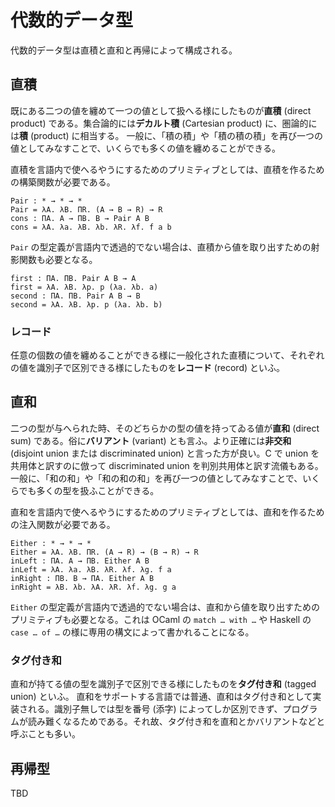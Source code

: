 # 代数的データ型

代数的データ型は直積と直和と再帰によって構成される。

## 直積

既にある二つの値を纏めて一つの値として扱へる様にしたものが**直積** (direct product) である。集合論的には**デカルト積** (Cartesian product) に、圏論的には**積** (product) に相当する。
一般に、「積の積」や「積の積の積」を再び一つの値としてみなすことで、いくらでも多くの値を纏めることができる。

直積を言語内で使へるやうにするためのプリミティブとしては、直積を作るための構築関数が必要である。

```
Pair : * → * → *
Pair = λA. λB. ΠR. (A → B → R) → R
cons : ΠA. A → ΠB. B → Pair A B
cons = λA. λa. λB. λb. λR. λf. f a b
```

`Pair` の型定義が言語内で透過的でない場合は、直積から値を取り出すための射影関数も必要となる。

```
first : ΠA. ΠB. Pair A B → A
first = λA. λB. λp. p (λa. λb. a)
second : ΠA. ΠB. Pair A B → B
second = λA. λB. λp. p (λa. λb. b)
```

### レコード

任意の個数の値を纏めることができる様に一般化された直積について、それぞれの値を識別子で区別できる様にしたものを**レコード** (record) といふ。

## 直和

二つの型が与へられた時、そのどちらかの型の値を持ってゐる値が**直和** (direct sum) である。俗に**バリアント** (variant) とも言ふ。より正確には**非交和** (disjoint union または discriminated union) と言った方が良い。C で union を共用体と訳すのに倣って discriminated union を判別共用体と訳す流儀もある。
一般に、「和の和」や「和の和の和」を再び一つの値としてみなすことで、いくらでも多くの型を扱ふことができる。

直和を言語内で使へるやうにするためのプリミティブとしては、直和を作るための注入関数が必要である。

```
Either : * → * → *
Either = λA. λB. ΠR. (A → R) → (B → R) → R
inLeft : ΠA. A → ΠB. Either A B
inLeft = λA. λa. λB. λR. λf. λg. f a
inRight : ΠB. B → ΠA. Either A B
inRight = λB. λb. λA. λR. λf. λg. g a
```

`Either` の型定義が言語内で透過的でない場合は、直和から値を取り出すためのプリミティブも必要となる。これは OCaml の `match … with …` や Haskell の `case … of …` の様に専用の構文によって書かれることになる。

### タグ付き和

直和が持てる値の型を識別子で区別できる様にしたものを**タグ付き和** (tagged union) といふ。
直和をサポートする言語では普通、直和はタグ付き和として実装される。識別子無しでは型を番号 (添字) によってしか区別できず、プログラムが読み難くなるためである。それ故、タグ付き和を直和とかバリアントなどと呼ぶことも多い。

## 再帰型

TBD
